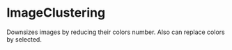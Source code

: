 # ImageClustering
Downsizes images by reducing their colors number.
Also can replace colors by selected.
